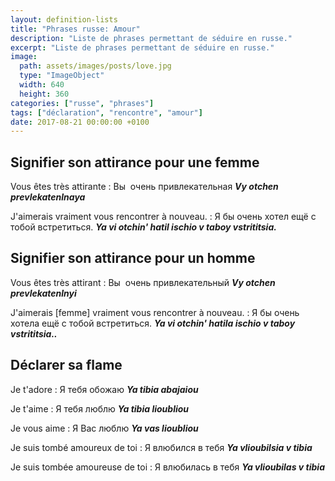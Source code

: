 ```yaml
---
layout: definition-lists
title: "Phrases russe: Amour"
description: "Liste de phrases permettant de séduire en russe."
excerpt: "Liste de phrases permettant de séduire en russe."
image:
  path: assets/images/posts/love.jpg
  type: "ImageObject"
  width: 640
  height: 360
categories: ["russe", "phrases"]
tags: ["déclaration", "rencontre", "amour"]
date: 2017-08-21 00:00:00 +0100
---
```


## Signifier son attirance pour une femme

Vous êtes très attirante
: Вы  очень привлекательная
*__Vy otchen prevlekatenlnaya__*

J'aimerais vraiment vous rencontrer à nouveau.
: Я бы очень хотел ещё с тобой встретиться.
*__Ya vi otchin' hatil ischio v taboy vstrititsia.__*


## Signifier son attirance pour un homme

Vous êtes très attirant
: Вы  очень привлекательный
*__Vy otchen prevlekatenlnyi__*

J'aimerais [femme] vraiment vous rencontrer à nouveau.
: Я бы очень хотелa ещё с тобой встретиться.
*__Ya vi otchin' hatila ischio v taboy vstrititsia..__*


## Déclarer sa flame

Je t'adore
: Я тебя обожаю
*__Ya tibia abajaiou__*

Je t'aime
: Я тебя люблю
*__Ya tibia lioubliou__*

Je vous aime
: Я Вас люблю
*__Ya vas lioubliou__*

Je suis tombé amoureux de toi
: Я влюбился в тебя
*__Ya vlioubilsia v tibia__*

Je suis tombée amoureuse de toi
: Я влюбилась в тебя
*__Ya vlioubilas v tibia__*

